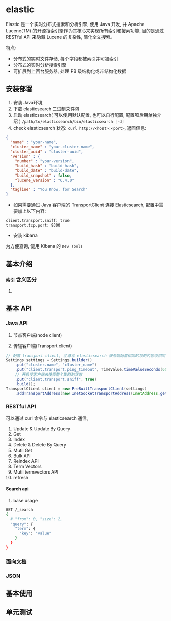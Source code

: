 # elastic

Elastic 是一个实时分布式搜索和分析引擎, 使用 Java 开发, 并 Apache Lucene(TM) 的开源搜索引擎作为其核心来实现所有索引和搜索功能, 目的是通过 RESTful API 来隐藏 Lucene 的复杂性, 简化全文搜索。

特点:
- 分布式的实时文件存储, 每个字段都被索引并可被索引
- 分布式的实时分析搜索引擎
- 可扩展到上百台服务器, 处理 PB 级结构化或非结构化数据

## 安装部署

  1. 安装 Java环境
  2. 下载 elasticsearch 二进制文件包
  3. 启动 elasticsearch( 可以使用默认配置, 也可以自行配置, 配置项后期单独介绍 ) `/path/to/elasticsearch/bin/elasticsearch [-d]`
  4. check elasticsearch 状态: `curl http://<host>:<port>`, 返回信息:

```json
{
  "name" : "your-name",
  "cluster_name" : "your-cluster-name",
  "cluster_uuid" : "cluster-uuid",
  "version" : {
    "number" : "your-version",
    "build_hash" : "build-hash",
    "build_date" : "build-date",
    "build_snapshot" : false,
    "lucene_version" : "6.4.0"
  },
  "tagline" : "You Know, for Search"
}
```

- 如果需要通过 Java 客户端的 TransportClient 连接 Elasticsearch, 配置中需要加上以下内容: 

```
client.transport.sniff: true
transport.tcp.port: 9300
```

- 安装 kibana

为方便查询, 使用 Kibana 的 `Dev Tools`

## 基本介绍

### `索引` 含义区分

1.

## 基本 API

### Java API

1. 节点客户端(node client)

2. 传输客户端(Transport client)

```java
// 配置 transport client, 注意与 elasticsearch 服务端配置相同的项的内容须相同
Settings settings = Settings.builder()
    .put("cluster.name", "cluster_name")
    .put("client.transport.ping_timeout", TimeValue.timeValueSeconds(60))
    // 开启使客户端去嗅探整个集群的状态
    .put("client.transport.sniff", true)
    .build();
TransportClient client = new PreBuiltTransportClient(settings)
    .addTransportAddress(new InetSocketTransportAddress(InetAddress.getByName("<elastic host>"), Integer.valueOf("9200")));
```

### RESTful API

可以通过 curl 命令与 elasticsearch 通信。

1. Update & Update By Query
2. Get
3. Index
4. Delete & Delete By Query
5. Mutil Get
6. Bulk API
7. Reindex API
8. Term Vectors
9. Mutil termvectors API
10. refresh

#### Search api

1. base usage

```bash
GET /_search
{
  # "from": 0, "size": 2,
  "query": {
    "term": {
      "key": "value"
    }
  }
}
```

### 面向文档

### JSON

## 基本使用

## 单元测试
